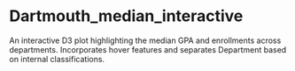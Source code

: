 # Dartmouth_median_interactive
An interactive D3 plot highlighting the median GPA and enrollments across departments. Incorporates hover features and separates Department based on internal classifications. 
